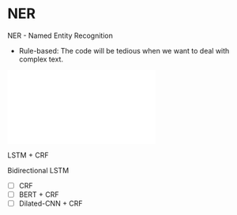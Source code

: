 # NER
NER - Named Entity Recognition
- Rule-based: The code will be tedious when we want to deal with complex text.

![](./Named_Entity_Recognition/data_preprocess/README.md)




LSTM + CRF

Bidirectional LSTM   

- [ ] CRF
- [ ] BERT + CRF
- [ ] Dilated-CNN + CRF 
